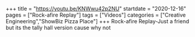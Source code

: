 +++
title = "https://youtu.be/KNWwu42p2NU"
startdate = "2020-12-16"
pages = ["Rock-afire Replay"]
tags = ["Videos"]
categories = ["Creative Engineering","ShowBiz Pizza Place"]
+++
Rock-afire Replay-Just a friend but its the tally hall version cause why not
